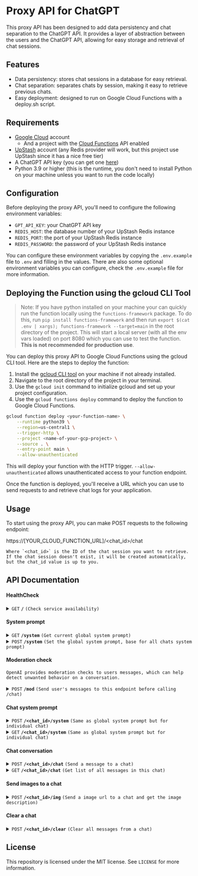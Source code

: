 # Proxy API for ChatGPT

This proxy API has been designed to add data persistency and chat separation to the ChatGPT API. It provides a layer of abstraction between the users and the ChatGPT API, allowing for easy storage and retrieval of chat sessions.

## Features

- Data persistency: stores chat sessions in a database for easy retrieval.
- Chat separation: separates chats by session, making it easy to retrieve previous chats.
- Easy deployment: designed to run on Google Cloud Functions with a deploy.sh script.

## Requirements

- [Google Cloud](https://cloud.google.com/) account
    - And a project with the [Cloud Functions](https://cloud.google.com/functions) API enabled
- [UpStash](https://upstash.com) account (any Redis provider will work, but this project use UpStash since it has a nice free tier)
- A ChatGPT API key (you can get one [here](https://platform.openai.com))
- Python 3.9 or higher (this is the runtime, you don't need to install Python on your machine unless you want to run the code locally)

## Configuration

Before deploying the proxy API, you'll need to configure the following environment variables:

- `GPT_API_KEY`: your ChatGPT API key
- `REDIS_HOST`: the database number of your UpStash Redis instance
- `REDIS_PORT`: the port of your UpStash Redis instance
- `REDIS_PASSWORD`: the password of your UpStash Redis instance

You can configure these environment variables by copying the `.env.example` file to `.env` and filling in the values. There are also some optional environment variables you can configure, check the `.env.example` file for more information.

## Deploying the Function using the gcloud CLI Tool

> Note: If you have python installed on your machine your can quickly run the function locally using the `functions-framework` package. To do this, run `pip install functions-framework` and then run `export $(cat .env | xargs); functions-framework --target=main` in the root directory of the project. This will start a local server (with all the env vars loaded) on port 8080 which you can use to test the function. **This is not recommended for production use**.

You can deploy this proxy API to Google Cloud Functions using the gcloud CLI tool. Here are the steps to deploy the function:

1. Install the [gcloud CLI tool](https://cloud.google.com/sdk/docs/install) on your machine if not already installed.
2. Navigate to the root directory of the project in your terminal.
3. Use the `gcloud init` command to initialize gcloud and set up your project configuration.
4. Use the `gcloud functions deploy` command to deploy the function to Google Cloud Functions.

```bash
gcloud function deploy <your-function-name> \
    --runtime python39 \
    --region=us-central1 \
    --trigger-http \
    --project <name-of-your-gcp-project> \
    --source . \
    --entry-point main \
    --allow-unauthenticated
```

This will deploy your function with the HTTP trigger. `--allow-unauthenticated` allows unauthenticated access to your function endpoint.

Once the function is deployed, you'll receive a URL which you can use to send requests to and retrieve chat logs for your application.

## Usage

To start using the proxy API, you can make POST requests to the following endpoint:

https://[YOUR_CLOUD_FUNCTION_URL]/<chat_id>/chat

    Where `<chat_id>` is the ID of the chat session you want to retrieve. If the chat session doesn't exist, it will be created automatically, but the chat_id value is up to you.

## API Documentation

#### HealthCheck

<details>
 <summary><code>GET</code> <code><b>/</b></code> <code>(Check service availability)</code></summary>

##### Parameters

> None

##### Responses

> | http code     | content-type                      | response                                                            |
> |---------------|-----------------------------------|---------------------------------------------------------------------|
> | `200`         | `text/html`                | `Hello, World!`                             |

##### Example cURL

> ```bash
>  curl -X GET http://localhost:8080/
> ```

</details>

#### System prompt

<details>
 <summary><code>GET</code> <code><b>/system</b></code> <code>(Get current global system prompt)</code></summary>

##### Parameters

> None

##### Responses

> | http code     | content-type                      | response                                                            |
> |---------------|-----------------------------------|---------------------------------------------------------------------|
> | `200`         | `application/json`                | `{"content": "You are a python engineer..."}`                       |

##### Example cURL

> ```bash
>  curl -X GET http://localhost:8080/system
> ```

</details>

<details>
 <summary><code>POST</code> <code><b>/system</b></code> <code>(Set the global system prompt, base for all chats system prompt)</code></summary>

##### Body (JSON)

> | name     | type     | data type  | description                                            |
> |----------|----------|------------|--------------------------------------------------------|
> | content  | required | string     | A message telling how ChatGPT should behave. Check [suggestions](https://github.com/mustvlad/ChatGPT-System-Prompts)


##### Responses

> | http code     | content-type                      | response                       |
> |---------------|-----------------------------------|--------------------------------|
> | `200`         | `application/json`                | `{}`                           |

##### Example cURL

> ```bash
>  curl -X POST -H "Content-Type: application/json" --data @system.json http://localhost:8080/system
> ```

</details>

#### Moderation check

    OpenAI provides moderation checks to users messages, which can help detect unwanted behavior on a conversation.

<details>
 <summary><code>POST</code> <code><b>/mod</b></code> <code>(Send user's messages to this endpoint before calling /chat)</code></summary>

##### Body (JSON)

> | name     | type     | data type  | description                                            |
> |----------|----------|------------|--------------------------------------------------------|
> | content  | required | string     | The message to evaluate possible moderation flags


##### Responses

> | http code     | content-type                      | response                       |
> |---------------|-----------------------------------|--------------------------------|
> | `200`         | `application/json`                | `{"id": "string", "model": "string", "results": [{...}]}`                           |

##### Example cURL

> ```bash
>  curl -X POST -H "Content-Type: application/json" --data @message.json http://localhost:8080/mod
> ```

</details>

#### Chat system prompt

<details>
 <summary><code>POST</code> <code><b>/&lt;chat_id&gt;/system</b></code> <code>(Same as global system prompt but for individual chat)</code></summary>

##### Example cURL

> ```bash
>  curl -X POST -H "Content-Type: application/json" --data @system.json http://localhost:8080/<chat_id>/system
> ```

</details>

<details>
 <summary><code>GET</code> <code><b>/&lt;chat_id&gt;/system</b></code> <code>(Same as global system prompt but for individual chat)</code></summary>

##### Example cURL

> ```bash
>  curl -X GET http://localhost:8080/<chat_id>/system
> ```

</details>

#### Chat conversation

<details>
 <summary><code>POST</code> <code><b>/&lt;chat_id&gt;/chat</b></code> <code>(Send a message to a chat)</code></summary>

##### Body (JSON)

> | name     | type     | data type  | description                                            |
> |----------|----------|------------|--------------------------------------------------------|
> | content  | required | string     | User message to send to ChatGPT and get the response


##### Responses

> | http code     | content-type                      | response                       |
> |---------------|-----------------------------------|--------------------------------|
> | `200`         | `application/json`                | `{"content": "string", "role": "string", "tokens": {"completion_tokens": number, "prompt_tokens": number, "total_tokens": number}}`                           |

##### Example cURL

> ```bash
>  curl -X POST -H "Content-Type: application/json" --data @message.json http://localhost:8080/<chat_id>/chat
> ```

</details>


<details>
 <summary><code>GET</code> <code><b>/&lt;chat_id&gt;/chat</b></code> <code>(Get list of all messages in this chat)</code></summary>

##### Parameters

> None

##### Responses

> | http code     | content-type                      | response                       |
> |---------------|-----------------------------------|--------------------------------|
> | `200`         | `application/json`                | `[{"content": "string", "role": "string"}]`                           |

##### Example cURL

> ```bash
>  curl -X GET http://localhost:8080/<chat_id>/chat
> ```

</details>

#### Send images to a chat


<details>
 <summary><code>POST</code> <code><b>/&lt;chat_id&gt;/img</b></code> <code>(Send a image url to a chat and get the image description)</code></summary>

##### Body (JSON)

> | name     | type     | data type  | description                                            |
> |----------|----------|------------|--------------------------------------------------------|
> | content  | required | string     | A prompt about the image like: "What's on this image?"
> | url      | required | string     | The url of the image


##### Responses

> | http code     | content-type                      | response                       |
> |---------------|-----------------------------------|--------------------------------|
> | `200`         | `application/json`                | `{"content": "string", "role": "string", "tokens": {"completion_tokens": number, "prompt_tokens": number, "total_tokens": number}}`                           |

##### Example cURL

> ```bash
>  curl -X POST -H "Content-Type: application/json" --data @image.json http://localhost:8080/<chat_id>/img
> ```

</details>

#### Clear a chat

<details>
 <summary><code>POST</code> <code><b>/&lt;chat_id&gt;/clear</b></code> <code>(Clear all messages from a chat)</code></summary>

##### Body (JSON)

> None

##### Responses

> | http code     | content-type                      | response                       |
> |---------------|-----------------------------------|--------------------------------|
> | `200`         | `application/json`                | `{}`                           |

##### Example cURL

> ```bash
>  curl -X POST http://localhost:8080/<chat_id>/clear
> ```

</details>

## License

This repository is licensed under the MIT license. See `LICENSE` for more information.